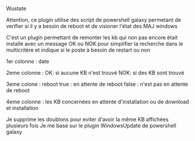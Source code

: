 Wustate

Attention, ce plugin utilise des script de powershell galaxy permetant de verifier si il y a besoin de reboot et de visioner l'état des MAJ windows

C'est un plugin permettant de remonter les kb qui non pas encore était installé avec un message OK ou NOK pour simplifier la recherche dans le multicritère et indique si le poste à besoin de restart ou non

1er colonne : date

2eme colonne : 
OK: si aucune KB n'est trouvé
NOK: si des KB sont trouvé

3eme colone :
reboot
true : en attente de reboot
false : n'est pas en attente de reboot

4eme colonne : 
les KB concernées en attente d'installation ou de download et installation


Je supprime les doublons pour eviter d'avoir la même KB affichées plusieurs fois
Je me base sur le plugin WindowsUpdate de powershell galaxy
